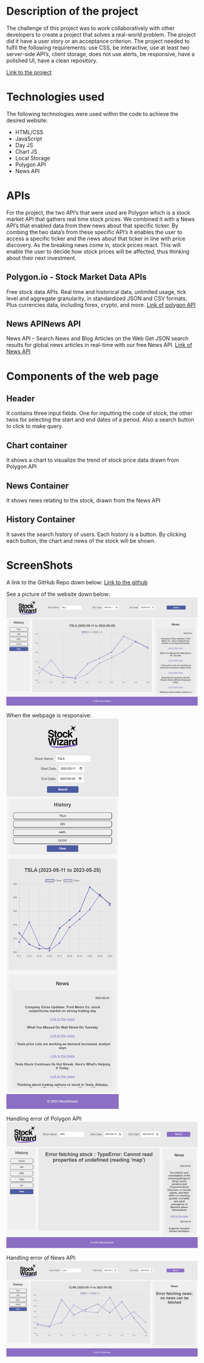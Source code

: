 # Description of the project

The challenge of this project was to work collaboratively with other developers to create a project that solves a real-world problem. The project did it have a user story or an acceptance criterion. The project needed to fulfil the following requirements: use CSS, be interactive, use at least two server-side API’s, client storage, does not use alerts, be responsive, have a polished UI, have a clean repository.

[Link to the project](https://dylanadams98.github.io/bootcamp-project-1/)

# Technologies used

The following technologies were used within the code to achieve the desired website:

- HTML/CSS
- JavaScript
- Day JS
- Chart JS
- Local Storage
- Polygon API
- News API

# APIs

For the project, the two API’s that were used are Polygon which is a stock market API that gathers real time stock prices. We combined it with a News API’s that enabled data from thew news about that specific ticker. By combing the two data’s from these specific API’s it enables the user to access a specific ticker and the news about that ticker in line with price discovery. As the breaking news come in, stock prices react. This will enable the user to decide how stock prices will be affected, thus thinking about their next investment.

## Polygon.io - Stock Market Data APIs

Free stock data APIs. Real time and historical data, unlimited usage, tick level and aggregate granularity, in standardized JSON and CSV formats. Plus currencies data, including forex, crypto, and more.
[Link of polygon API](https://polygon.io)

## News APINews API

News API – Search News and Blog Articles on the Web
Get JSON search results for global news articles in real-time with our free News API.
[Link of News API](https://newsapi.org/)

# Components of the web page

## Header

It contains three input fields. One for inputting the code of stock, the other twos for selecting the start and end dates of a period. Also a search button to click to make query.

## Chart container

It shows a chart to visualize the trend of stock price data drawn from Polygon API

## News Container

It shows news relating to the stock, drawn from the News API

## History Container

It saves the search history of users. Each history is a button. By clicking each button, the chart and news of the stock will be shown.

# ScreenShots

A link to the GitHub Repo down below:
[Link to the github](https://github.com/dylanadams98/bootcamp-project-1)

See a picture of the website down below:
![StockWizard webpage of full size](./assets/screenshots/StockWizardOriginal.png)

When the webpage is responsive:
![StockWizard webpage responsive](./assets/screenshots/StockWizardResponsive.png)

Handling error of Polygon API:
![StockWizard webpage handle error from Polygon](./assets/screenshots/ErrorHandlingStock.png)

Handling error of News API:
![StockWizard webpage handle error from News](./assets/screenshots/ErrorHandlingNews.png)
